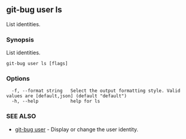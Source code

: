 ## git-bug user ls

List identities.

### Synopsis

List identities.

```
git-bug user ls [flags]
```

### Options

```
  -f, --format string   Select the output formatting style. Valid values are [default,json] (default "default")
  -h, --help            help for ls
```

### SEE ALSO

* [git-bug user](git-bug_user.md)	 - Display or change the user identity.

